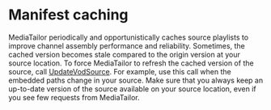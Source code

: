 # Manifest caching<a name="channel-assembly-manifest-caching"></a>

MediaTailor periodically and opportunistically caches source playlists to improve channel assembly performance and reliability\. Sometimes, the cached version becomes stale compared to the origin version at your source location\. To force MediaTailor to refresh the cached version of the source, call [UpdateVodSource](https://docs.aws.amazon.com/mediatailor/latest/apireference/sourcelocation-sourcelocationname-vodsource-vodsourcename.html#sourcelocation-sourcelocationname-vodsource-vodsourcenameput)\. For example, use this call when the embedded paths change in your source\. Make sure that you always keep an up\-to\-date version of the source available on your source location, even if you see few requests from MediaTailor\.